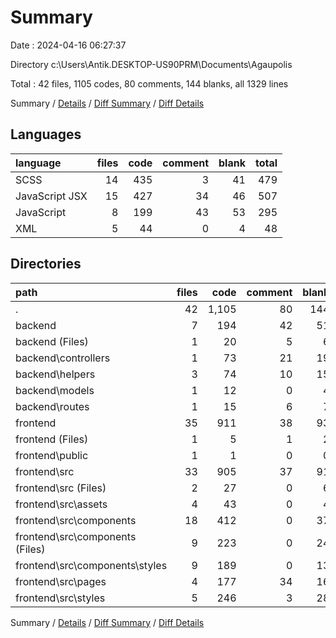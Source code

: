 # Summary

Date : 2024-04-16 06:27:37

Directory c:\\Users\\Antik.DESKTOP-US90PRM\\Documents\\Agaupolis

Total : 42 files,  1105 codes, 80 comments, 144 blanks, all 1329 lines

Summary / [Details](details.md) / [Diff Summary](diff.md) / [Diff Details](diff-details.md)

## Languages
| language | files | code | comment | blank | total |
| :--- | ---: | ---: | ---: | ---: | ---: |
| SCSS | 14 | 435 | 3 | 41 | 479 |
| JavaScript JSX | 15 | 427 | 34 | 46 | 507 |
| JavaScript | 8 | 199 | 43 | 53 | 295 |
| XML | 5 | 44 | 0 | 4 | 48 |

## Directories
| path | files | code | comment | blank | total |
| :--- | ---: | ---: | ---: | ---: | ---: |
| . | 42 | 1,105 | 80 | 144 | 1,329 |
| backend | 7 | 194 | 42 | 51 | 287 |
| backend (Files) | 1 | 20 | 5 | 6 | 31 |
| backend\\controllers | 1 | 73 | 21 | 19 | 113 |
| backend\\helpers | 3 | 74 | 10 | 15 | 99 |
| backend\\models | 1 | 12 | 0 | 4 | 16 |
| backend\\routes | 1 | 15 | 6 | 7 | 28 |
| frontend | 35 | 911 | 38 | 93 | 1,042 |
| frontend (Files) | 1 | 5 | 1 | 2 | 8 |
| frontend\\public | 1 | 1 | 0 | 0 | 1 |
| frontend\\src | 33 | 905 | 37 | 91 | 1,033 |
| frontend\\src (Files) | 2 | 27 | 0 | 6 | 33 |
| frontend\\src\\assets | 4 | 43 | 0 | 4 | 47 |
| frontend\\src\\components | 18 | 412 | 0 | 37 | 449 |
| frontend\\src\\components (Files) | 9 | 223 | 0 | 24 | 247 |
| frontend\\src\\components\\styles | 9 | 189 | 0 | 13 | 202 |
| frontend\\src\\pages | 4 | 177 | 34 | 16 | 227 |
| frontend\\src\\styles | 5 | 246 | 3 | 28 | 277 |

Summary / [Details](details.md) / [Diff Summary](diff.md) / [Diff Details](diff-details.md)